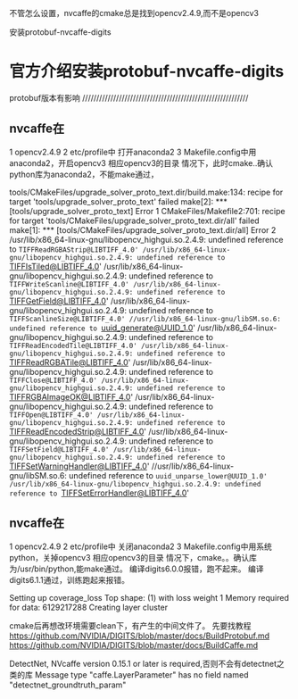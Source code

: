 不管怎么设置，nvcaffe的cmake总是找到opencv2.4.9,而不是opencv3


安装protobuf-nvcaffe-digits

# 官方介绍安装protobuf-nvcaffe-digits
protobuf版本有影响
///////////////////////////////////////////////////////////
## nvcaffe在
1  opencv2.4.9
2  etc/profile中  打开anaconda2
3  Makefile.config中用anaconda2，开启opencv3 相应opencv3的目录
情况下，此时cmake..确认python库为anaconda2，不能make通过，

tools/CMakeFiles/upgrade_solver_proto_text.dir/build.make:134: recipe for target 'tools/upgrade_solver_proto_text' failed
make[2]: *** [tools/upgrade_solver_proto_text] Error 1
CMakeFiles/Makefile2:701: recipe for target 'tools/CMakeFiles/upgrade_solver_proto_text.dir/all' failed
make[1]: *** [tools/CMakeFiles/upgrade_solver_proto_text.dir/all] Error 2
/usr/lib/x86_64-linux-gnu/libopencv_highgui.so.2.4.9: undefined reference to `TIFFReadRGBAStrip@LIBTIFF_4.0'
/usr/lib/x86_64-linux-gnu/libopencv_highgui.so.2.4.9: undefined reference to `TIFFIsTiled@LIBTIFF_4.0'
/usr/lib/x86_64-linux-gnu/libopencv_highgui.so.2.4.9: undefined reference to `TIFFWriteScanline@LIBTIFF_4.0'
/usr/lib/x86_64-linux-gnu/libopencv_highgui.so.2.4.9: undefined reference to `TIFFGetField@LIBTIFF_4.0'
/usr/lib/x86_64-linux-gnu/libopencv_highgui.so.2.4.9: undefined reference to `TIFFScanlineSize@LIBTIFF_4.0'
//usr/lib/x86_64-linux-gnu/libSM.so.6: undefined reference to `uuid_generate@UUID_1.0'
/usr/lib/x86_64-linux-gnu/libopencv_highgui.so.2.4.9: undefined reference to `TIFFReadEncodedTile@LIBTIFF_4.0'
/usr/lib/x86_64-linux-gnu/libopencv_highgui.so.2.4.9: undefined reference to `TIFFReadRGBATile@LIBTIFF_4.0'
/usr/lib/x86_64-linux-gnu/libopencv_highgui.so.2.4.9: undefined reference to `TIFFClose@LIBTIFF_4.0'
/usr/lib/x86_64-linux-gnu/libopencv_highgui.so.2.4.9: undefined reference to `TIFFRGBAImageOK@LIBTIFF_4.0'
/usr/lib/x86_64-linux-gnu/libopencv_highgui.so.2.4.9: undefined reference to `TIFFOpen@LIBTIFF_4.0'
/usr/lib/x86_64-linux-gnu/libopencv_highgui.so.2.4.9: undefined reference to `TIFFReadEncodedStrip@LIBTIFF_4.0'
/usr/lib/x86_64-linux-gnu/libopencv_highgui.so.2.4.9: undefined reference to `TIFFSetField@LIBTIFF_4.0'
/usr/lib/x86_64-linux-gnu/libopencv_highgui.so.2.4.9: undefined reference to `TIFFSetWarningHandler@LIBTIFF_4.0'
//usr/lib/x86_64-linux-gnu/libSM.so.6: undefined reference to `uuid_unparse_lower@UUID_1.0'
/usr/lib/x86_64-linux-gnu/libopencv_highgui.so.2.4.9: undefined reference to `TIFFSetErrorHandler@LIBTIFF_4.0'

## nvcaffe在
1  opencv2.4.9
2  etc/profile中  关闭anaconda2
3  Makefile.config中用系统python，关掉opencv3 相应opencv3的目录
情况下，cmake。。确认库为/usr/bin/python,能make通过。
编译digits6.0.0报错，跑不起来。
编译digits6.1.1通过，训练跑起来报错。

Setting up coverage_loss
Top shape: (1)
with loss weight 1
Memory required for data: 6129217288
Creating layer cluster





cmake后再想改环境需要clean下，有产生的中间文件了。
先要找教程
https://github.com/NVIDIA/DIGITS/blob/master/docs/BuildProtobuf.md
https://github.com/NVIDIA/DIGITS/blob/master/docs/BuildCaffe.md

DetectNet, NVcaffe version 0.15.1 or later is required,否则不会有detectnet之类的库
Message type "caffe.LayerParameter" has no field named "detectnet_groundtruth_param"
